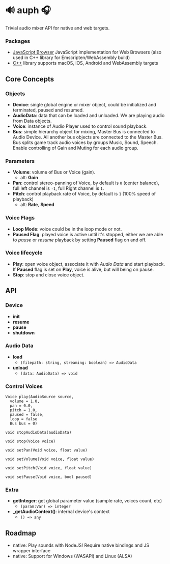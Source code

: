 # 🔊 auph 🎧

Trivial audio mixer API for native and web targets.

### Packages

- [JavaScript Browser](./packages/webaudio) JavaScript implementation for Web Browsers (also used in C++ library for Emscripten/WebAssembly build)
- [C++](./packages/native) library supports macOS, iOS, Android and WebAssembly targets

## Core Concepts

### Objects

- **Device**: single global engine or mixer object, could be initialized and terminated, paused and resumed.
- **AudioData**: data that can be loaded and unloaded. We are playing audio from Data objects.
- **Voice**: instance of Audio Player used to control sound playback.
- **Bus**: simple hierarchy object for mixing, Master Bus is connected to Audio Device. All another bus objects are connected to the Master Bus. Bus splits game track audio voices by groups Music, Sound, Speech. Enable controlling of Gain and Muting for each audio group.

### Parameters

- **Volume**: volume of Bus or Voice (gain).
  - alt: **Gain**
- **Pan**: control stereo-panning of Voice, by default is `0` (center balance), full left channel is `-1`, full Right channel is `1`.
- **Pitch**: control playback rate of Voice, by default is `1` (100% speed of playback)
  - alt: **Rate**, **Speed**

### Voice Flags

- **Loop Mode**: voice could be in the loop mode or not.
- **Paused Flag**: played voice is active until it's stopped, either we are able to *pause* or *resume* playback by setting **Paused** flag on and off.

### Voice lifecycle

- **Play**: open voice object, associate it with *Audio Data* and start playback. If **Paused** flag is set on **Play**, voice is alive, but will being on pause.
- **Stop**: stop and close voice object.

## API

### Device

- **init**
- **resume**
- **pause**
- **shutdown**

### Audio Data

- **load**
  - `(filepath: string, streaming: boolean) => AudioData`
- **unload**
  - `(data: AudioData) => void`

### Control Voices
```
Voice play(AudioSource source,
  volume = 1.0,
  pan = 0.0,
  pitch = 1.0,
  paused = false,
  loop = false
  Bus bus = 0)
```

`void stopAudioData(audioData)`

`void stop(Voice voice)`

`void setPan(Void voice, float value)`

`void setVolume(Void voice, float value)`

`void setPitch(Void voice, float value)`

`void setPause(Void voice, bool paused)`

### Extra

- **getInteger**: get global parameter value (sample rate, voices count, etc)
  - `(param:Var) => integer`
- **_getAudioContext()**: internal device's context
  - `() => any`

## Roadmap

- native: Play sounds with NodeJS! Require native bindings and JS wrapper interface
- native: Support for Windows (WASAPI) and Linux (ALSA)